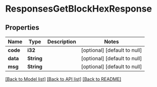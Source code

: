 # ResponsesGetBlockHexResponse

## Properties
Name | Type | Description | Notes
------------ | ------------- | ------------- | -------------
**code** | **i32** |  | [optional] [default to null]
**data** | **String** |  | [optional] [default to null]
**msg** | **String** |  | [optional] [default to null]

[[Back to Model list]](../README.md#documentation-for-models) [[Back to API list]](../README.md#documentation-for-api-endpoints) [[Back to README]](../README.md)


